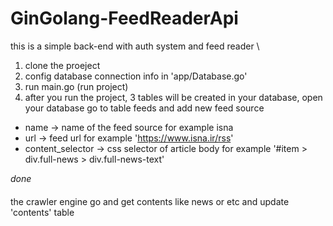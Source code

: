 # GinGolang-FeedReaderApi
this is a simple back-end with auth system and feed reader \
1. clone the proeject
2. config database connection info in 'app/Database.go'
3. run main.go (run project) 
4. after you run the project, 3 tables will be created in your database, open your database go to table feeds and add new feed source 
* name -> name of the feed source for example isna
* url -> feed url for example 'https://www.isna.ir/rss'
* content_selector -> css selector of article body for example '#item > div.full-news > div.full-news-text'

*done*


####
the crawler engine go and get contents like news or etc and update 'contents' table
